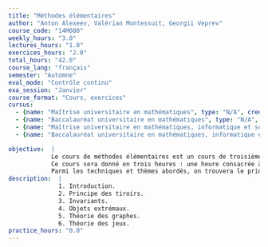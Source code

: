 ```yaml
---
title: "Méthodes élémentaires"
author: "Anton Alexeev, Valérian Montessuit, Georgii Veprev"
course_code: "14M080"
weekly_hours: "3.0"
lectures_hours: "1.0"
exercices_hours: "2.0"
total_hours: "42.0"
course_lang: "français"
semester: "Automne"
eval_mode: "Contrôle continu"
exa_session: "Janvier"
course_format: "Cours, exercices"
cursus:
  - {name: "Maîtrise universitaire en mathématiques", type: "N/A", credits: "6.0"}
  - {name: "Baccalauréat universitaire en mathématiques", type: "N/A", credits: "6.0"}
  - {name: "Maîtrise universitaire en mathématiques, informatique et sciences numériques", type: "N/A", credits: "6.0"}
  - {name: "Baccalauréat universitaire en mathématiques, informatique et sciences numériques", type: "N/A", credits: "5.0"}

objective:  |
            Le cours de méthodes élémentaires est un cours de troisième année atypique : il ne demande presque aucun prérequis, mais exploite toutes connaissances antérieures pour résoudre des problèmes aux énoncés simples (souvent de type olympiades) et aux solutions peu évidentes de prime abord. 
            Ce cours sera donné en trois heures : une heure consacrée à de la théorie et aux démonstrations les plus complexes, les deux autres dédiées aux exercices : une partie correction et une partie de résolution pas à pas en classe.
            Parmi les techniques et thèmes abordés, on trouvera le principe des tiroirs, la récurrence, la théorie des graphes, les invariants et la théorie des jeux. Le but est dune part de savoir utiliser ces outils pour résoudre des problèmes peu difficiles (qui seront à faire à la maison), dune autre de comprendre leur utilisation dans des démonstrations plus complexes qui seront présentées en cours. Un grand nombre de problèmes seront décortiqués et effectués pas à pas en classe par les élèves.
description:  |
              1. Introduction.
              2. Principe des tiroirs.
              3. Invariants.
              4. Objets extrémaux.
              5. Théorie des graphes.
              6. Théorie des jeux.
practice_hours: "0.0"
---
```

